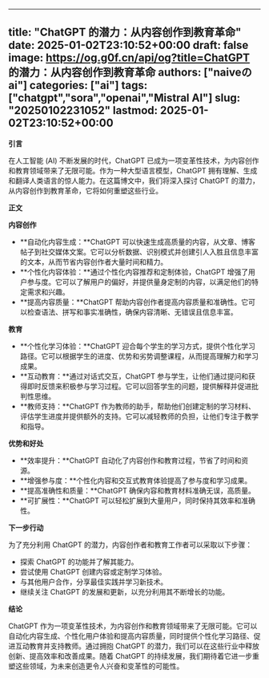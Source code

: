 
---
title: "ChatGPT 的潜力：从内容创作到教育革命"
date: 2025-01-02T23:10:52+00:00
draft: false
image: https://og.g0f.cn/api/og?title=ChatGPT 的潜力：从内容创作到教育革命
authors: ["naiveのai"]
categories: ["ai"]
tags: ["chatgpt","sora","openai","Mistral AI"]
slug: "20250102231052"
lastmod: 2025-01-02T23:10:52+00:00
---
**引言**

在人工智能 (AI) 不断发展的时代，ChatGPT 已成为一项变革性技术，为内容创作和教育领域带来了无限可能。作为一种大型语言模型，ChatGPT 拥有理解、生成和翻译人类语言的惊人能力。在这篇博文中，我们将深入探讨 ChatGPT 的潜力，从内容创作到教育革命，它将如何重塑这些行业。

**正文**

**内容创作**

* **自动化内容生成：**ChatGPT 可以快速生成高质量的内容，从文章、博客帖子到社交媒体文案。它可以分析数据、识别模式并创建引人入胜且信息丰富的文本，从而节省内容创作者大量时间和精力。
* **个性化内容体验：**通过个性化内容推荐和定制体验，ChatGPT 增强了用户参与度。它可以了解用户的偏好，并提供量身定制的内容，以满足他们的特定需求和兴趣。
* **提高内容质量：**ChatGPT 帮助内容创作者提高内容质量和准确性。它可以检查语法、拼写和事实准确性，确保内容清晰、无错误且信息丰富。

**教育**

* **个性化学习体验：**ChatGPT 迎合每个学生的学习方式，提供个性化学习路径。它可以根据学生的进度、优势和劣势调整课程，从而提高理解力和学习成果。
* **互动教育：**通过对话式交互，ChatGPT 参与学生，让他们通过提问和获得即时反馈来积极参与学习过程。它可以回答学生的问题，提供解释并促进批判性思维。
* **教师支持：**ChatGPT 作为教师的助手，帮助他们创建定制的学习材料、评估学生进度并提供额外的支持。它可以减轻教师的负担，让他们专注于教学和指导。

**优势和好处**

* **效率提升：**ChatGPT 自动化了内容创作和教育过程，节省了时间和资源。
* **增强参与度：**个性化内容和交互式教育体验提高了参与度和学习成果。
* **提高准确性和质量：**ChatGPT 确保内容和教育材料准确无误，高质量。
* **可扩展性：**ChatGPT 可以轻松扩展到大量用户，同时保持其效率和准确性。

**下一步行动**

为了充分利用 ChatGPT 的潜力，内容创作者和教育工作者可以采取以下步骤：

* 探索 ChatGPT 的功能并了解其能力。
* 尝试使用 ChatGPT 创建内容或定制学习体验。
* 与其他用户合作，分享最佳实践并学习新技术。
* 继续关注 ChatGPT 的发展和更新，以充分利用其不断增长的功能。

**结论**

ChatGPT 作为一项变革性技术，为内容创作和教育领域带来了无限可能。它可以自动化内容生成、个性化用户体验和提高内容质量，同时提供个性化学习路径、促进互动教育并支持教师。通过拥抱 ChatGPT 的潜力，我们可以在这些行业中释放创新、提高效率和改善成果。随着 ChatGPT 的持续发展，我们期待着它进一步重塑这些领域，为未来创造更令人兴奋和变革性的可能性。